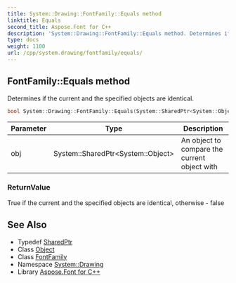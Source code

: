 ```yaml
---
title: System::Drawing::FontFamily::Equals method
linktitle: Equals
second_title: Aspose.Font for C++
description: 'System::Drawing::FontFamily::Equals method. Determines if the current and the specified objects are identical in C++.'
type: docs
weight: 1100
url: /cpp/system.drawing/fontfamily/equals/
---
```

## FontFamily::Equals method


Determines if the current and the specified objects are identical.

```cpp
bool System::Drawing::FontFamily::Equals(System::SharedPtr<System::Object> obj) override
```


| Parameter | Type | Description |
| --- | --- | --- |
| obj | System::SharedPtr\<System::Object\> | An object to compare the current object with |

### ReturnValue

True if the current and the specified objects are identical, otherwise - false

## See Also

* Typedef [SharedPtr](../../../system/sharedptr/)
* Class [Object](../../../system/object/)
* Class [FontFamily](../)
* Namespace [System::Drawing](../../)
* Library [Aspose.Font for C++](../../../)
